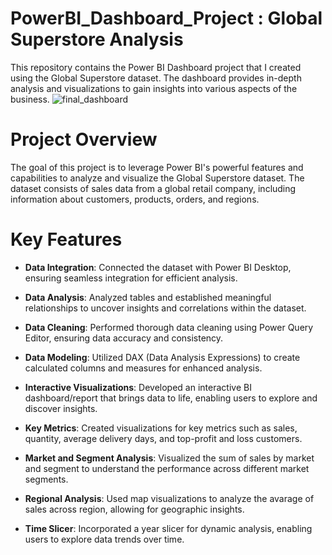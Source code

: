# PowerBI_Dashboard_Project : Global Superstore Analysis
This repository contains the Power BI Dashboard project that I created using the Global Superstore dataset. The dashboard provides in-depth analysis and visualizations to gain insights into various aspects of the business.
![final_dashboard](https://github.com/mainakdas12345/PowerBI_dashboard_Project/assets/128472098/e7c09a6a-1d52-4812-98a4-3aa7f9ce4089)
# Project Overview
The goal of this project is to leverage Power BI's powerful features and capabilities to analyze and visualize the Global Superstore dataset. The dataset consists of sales data from a global retail company, including information about customers, products, orders, and regions.
# Key Features

- **Data Integration**: Connected the dataset with Power BI Desktop, ensuring seamless integration for efficient analysis.

- **Data Analysis**: Analyzed tables and established meaningful relationships to uncover insights and correlations within the dataset.

- **Data Cleaning**: Performed thorough data cleaning using Power Query Editor, ensuring data accuracy and consistency.

- **Data Modeling**: Utilized DAX (Data Analysis Expressions) to create calculated columns and measures for enhanced analysis.

- **Interactive Visualizations**: Developed an interactive BI dashboard/report that brings data to life, enabling users to explore and discover insights.

- **Key Metrics**: Created visualizations for key metrics such as sales, quantity, average delivery days, and top-profit and loss customers.

- **Market and Segment Analysis**: Visualized the sum of sales by market and segment to understand the performance across different market segments.

- **Regional Analysis**: Used map visualizations to analyze the avarage of sales across region, allowing for geographic insights.

- **Time Slicer**: Incorporated a year slicer for dynamic analysis, enabling users to explore data trends over time.

